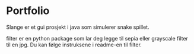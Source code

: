 # Portfolio
Slange er et gui prosjekt i java som simulerer snake spillet.  
  
filter er en python package som lar deg legge til sepia eller grayscale filter til en jpg. Du kan følge instruksene i readme-en til filter.